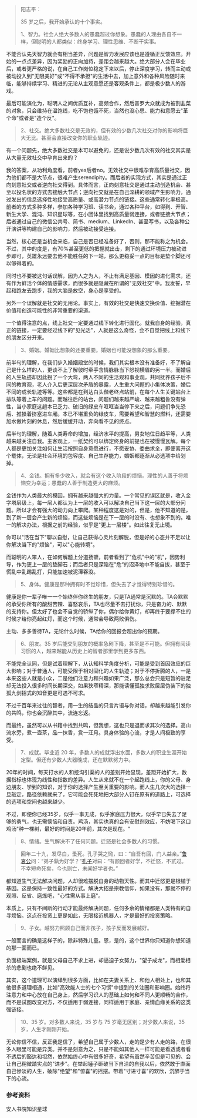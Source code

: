 > 阳志平：
>
> 35 岁之后，我开始承认的十个事实。
>
> 1、智力。社会人绝大多数人的愚蠢超过你想象。愚蠢的人理由各自不一样，但聪明的人都类似：终身学习、理性思维、不断干实事。

不能否认先天智力就会有相当差异，问题是智力发展应该也是遵循正反馈效应。开始的一点点差异，因为奖励的正向加持，差距会越来越大。绝大部分人会在毕业后，或者更严格的说，在自己工作岗位稳定下来以后，停止深度学习，转而主动或被动投入到"无限美好"或"不得不承担"的生活中去，加上意外和各种风险随时来临，能够持续学习、精进的无论从主观意愿还是客观条件上，都是极少数人的游戏。

最后可能演化为，聪明人之间优质互补，高频合作，然后普罗大众就成为被割韭菜的对象，只会维持在温饱线，吃不饱也饿不死，当然也没心思、能力和意愿去"革个命"或者是"造个反"。

> 2、社交。绝大多数社交是无效的，但有效的少数几次社交对你的影响将巨大无比。甚至会直接改变你的职业轨迹。

有一个问题先，绝大多数社交是本可以避免的，还是说少数几次有效的社交其实是从大量无效社交中孕育出来的？

我的答案，从功利角度看，前者yes后者no。无效社交中很难孕育高质量社交，因为他们都不是大节点，很难产生serendipity。而后者的实现方式，其实是通过正向刻意社交或者逆向社交得到。具体而言，正向刻意社交是通过主动创造机会、甚至以投名状的方式去接触大节点；逆向社交就是在自己深耕的领域产生影响力，通过发出的信息选择性地接受高质量、或高潜力节点的链接。这些通常转化率极高。前者的方式多种多样，参加各种学习班、读书会，通过各种平台，如得到、开智、新生大学、混沌、知识星球等，在小团体里找到高质量弱连接，或者链接大节点；后者通过自己的微信公共号、简书、medium、LinkedIn、甚至写书，以及各种公开演讲等构建自己的影响力，然后被动接受连接。

当然，核心还是当机会来临，自己是否已经准备好了，否则，那不能称之为机会。不过，其中的度是，有70%甚至更低的把握就出击，剩下的通过环境压力被动进步即可，英雄永远要去他不能胜任的下一站，那么更稳妥一点的目标是垫个脚还可以够得着的。

同时也不要被这句话误解，因为人之为人，不止有满足基因、模因的进化需求，还有作为鲜活个体的情感需求，而很多就是隐藏在所谓的"无效社交"中。我发誓，早起和跑友去跑步，我的大脑是放空，身心是享受的。

另外一个误解就是社交的无用论。事实上，有效的社交是快速交换价值、挖掘潜在价值和创造可能性的非常重要的渠道。

一个值得注意的点，线上社交一定要通过线下转化进行固化。就我自身的经验，真正的链接，一定要经过线下的"见光活"，人就是这么奇怪，会不自觉把线上和线下的朋友区分开来。

> 3、婚姻。婚姻比想象的还要重要。婚姻也可能没想象的那么重要。

前半句的理解，在我们步入婚姻殿堂的时候，我们其实根本没有准备好，不了解自己是什么样的人，更谈不上了解彼时牵手含情脉脉当下怒视横眉的另一半。而婚后的人生轨迹却因此拐了一个大弯，两人不同的生活观和事业观，共同抚养孩子后不同的教育观，老人介入后更深层次矛盾的暴露，人生重大问题的小集体决策，婚后不同的成长轨迹等等。这些都是在到达白头偕老终点站前，在每个人生关键站台上排队等着上车的问题。而越往后的站台，问题们越来越严峻、越来越粗鲁没有弹性，当小家庭这趟本已乏力、破旧的绿皮车哐哐当当停下来之后，问题们争先恐后、推搡着挤塞进车厢。本已不堪重负的绿皮车，需要希望和智慧的燃料，还需要加水做片刻的休息，然后缓缓开动，奔向看不见的终点。

后半句的理解，随着人类寿命的增加，经济水平的提高，男女地位日趋平等，人类越来越关注自我。主客观上，一纸契约可以绑定终身的前提也在被慢慢瓦解。每个人都是更加关注如何让生活按照自身意愿进行，不愿妥协、委曲求全，即便离开这个载体，无论是社会环境的包容度、自己生存能力，婚姻都逐渐从必选项中给划掉。

> 4、金钱。拥有多少收入，就会有这个收入阶段的烦恼。理性的人善于将烦恼变为幸运；愚蠢的人善于制造更大的麻烦。

金钱作为人类最大的模因，拥有越来越强大的力量。一个常见的误区就是，收入金字塔层级上，每一层人都认为上一层的收入可以解决自己当下这一层的大部分问题。所以才会有强大的动力向上攀爬。某种程度这是对的，但是，他不知道的是，到了新一层会产生新的烦恼，而这些烦恼是在下一层的时没有、也想象不到的。唯一的解决办法，根据之前的经验，似乎是"更上一层楼"。如此往复无止境。

你可以"活在当下"聊以自慰，让自己获得心灵片刻解脱，但是好的心态并不足以让你解决当下的"烦恼"，可以"心能转境"。

而聪明的人笨人，在如何解题上分道扬镳，前者看到了"危机"中的"机"，因势利导，作为更上一层的垫脚石；而后者只是深陷在"危“的沼泽地中不能自拔，甚至于慌乱中乱踢乱打，只能加速被泥潭吞没。

> 5、身体。健康是那种拥有时不觉珍惜，但失去了才觉得特别珍惜的。

健康是你一辈子唯一一个始终伴你终生的朋友，只是TA通常是沉默的。TA会默默的承受你所有的酸甜苦辣、喜怒哀乐，TA也尽量不去打扰你，只是奋力的、默默的支持你。但太好了也会不自觉的骄纵了你，偶尔给你黄灯，却再终于要撑不住的时候才给你亮起红灯，而这个时候，通常会导致两败俱伤。

主动、多多善待TA，无论什么时候，TA给你的回报会超出你的预期。

> 6、朋友。35 岁后能交到朋友的概率急剧下降，甚至是不可能。但拥有阅读习惯的人，越来越能从历史上的智者那里学到更多东西。

不能完全认同，但是试着理解下，从认知科学角度分析，可能是受到首因效应的巨大影响；对于普通人，可能受限于相对固化的人生轨迹；对于不停折腾的人，一是本来这些人就是小众，二是他们注意力和兴趣如果广泛，那么总会只是短暂的驻足却无法投入很多时间长期深交，如果狭窄精深，那能读懂孤独求败层层伪装下的独孤九剑招式的知音更是可遇不可求。

不过千百年来过往的智者，用一生的结晶的只言片语与你对话，却越来越能引发你的共鸣，你也会沉醉其中，流连忘返。

而最终，虽然可以从书籍中找到共鸣，但我想，这也只是退而求其次的选择。高山流水旁，煮一壶茶，品一抹香，赏一汪月。具身体验的心流，才是人间极致的享受。

> 7、成就。毕业近 20 年，多数人的成就浮出水面，多数人的职业生涯开始定型。但还有少数人大器晚成，还在默默努力中。

20年的时间，每天打水的人和挖沟引渠的人的差别开始显现，差距开始扩大，数据指标也体现为线性和指数的差异。人生从来就不在一个起跑线上，你的父母、身边朋友、学到的知识，对于你的选择产生至关重要的影响。而人生几次大的选择一旦敲定，路径依赖就来了，它可能会死死地把大部分人钉在原有的道路上，可选择的选项和空间也越来越少。

不过，即便你已经35岁，似乎一事无成，似乎家庭压力很大，似乎早已失去了足够的勇气，也无需懊恼和自责。鸡汤，其实也真的会有安慰剂效应，不妨喝下这口鸡汤"种一棵树，最好的时间是20年前，其次是现在。"

> 8、情绪。生气解决不了任何问题。迁怒是社会多数人的习惯。



> 回年二十九，发尽白，蚤死。孔子哭之恸，曰：“自吾有回，门人益亲。”[鲁哀公](https://baike.baidu.com/item/鲁哀公)问：“弟子孰为好学？”[孔子](https://baike.baidu.com/item/孔子)对曰：“有颜回者好学，不迁怒，不贰过。不幸短命死矣，今也则亡，未闻好学者也。”

都知道生气无法解决问题，人却很难摆脱自身的动物天性。而其中迁怒更是根植于基因。这是保持一致性最好的方式。解决大招是宗教信仰，如果没有，那就不停的观照、反省、磨炼吧，"心性需从事上磨"。

本质上，只有不间断的行动才能最终解决问题，任何多余的情绪都是人类特有的自寻烦恼。这点在投资上更是如此，无限接近机器人，才是最好的投资策略。



> 9、子女。越努力照顾自己而非孩子，孩子反而发展越好。

一般而言的确是这样子的，除非特殊儿童。恩，是的，这个世界你只知道你想知道的那一面而已。

负面极端案例，就是父母自己不求上进，却逼迫子女努力，"望子成龙"，而相爱相杀的悲剧也绝不鲜见。

其实，这个道理可以演绎到很多方面，比如在夫妻关系上、和他人相处上，也和其他很多道理相通，比如"高效能人士的七个习惯"中提到的关注圈和影响圈。始终将注意力和中心放在自己身上，然后学习识人的基础上如何和不同人更顺畅的合作，而不是试图改变对方，不仅适用于弱连接，同样适用于家庭、亲情血缘关系的这类强链接。

> 10、35 岁。对多数人来说，35 岁与 75 岁毫无区别；对少数人来说，35 岁，人生才刚刚开始。

无论你信不信，反正我是信了，希望自己属于少数人，走的是少有人走的路，在很多人眼里可能是异类。并不是刻意为之，只是不能如其他人一样可能是看透或者看不透后的豁达和坦然，依然始终心中有很多好奇，希望有虽然辛苦但是可见的、会让自己稍微踏实点的"进步"。在举起锤子砸破当下自洽的自我以后，依然敢于直面自己惨淡的人生，破除"绝望"和"惊喜"的摇摆。带着"寸进寸喜"的欢欣，沉醉于当下的心流。



### 参考资料

安人书院知识星球